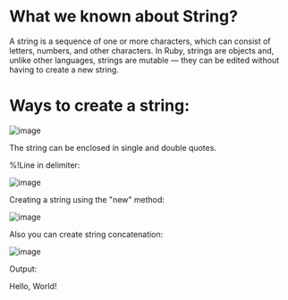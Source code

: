 # What we known about String?
          
A string is a sequence of one or more characters, which can consist of letters, numbers, and other characters. 
In Ruby, strings are objects and, unlike other languages, strings are mutable — they can be edited without having to create a new string.


# Ways to create a string:
![image](https://user-images.githubusercontent.com/70141250/126207746-bbed5361-d4ed-49cd-b4cf-560e50107a2f.png)



The string can be enclosed in single and double quotes.


%!Line in delimiter:

![image](https://user-images.githubusercontent.com/70141250/126208165-d6b49629-ee59-4795-9b15-2b86b838c66d.png)





Creating a string using the "new" method:

![image](https://user-images.githubusercontent.com/70141250/126208259-5dbf5321-2836-4b19-955a-16683f5af687.png)


Also you can create string concatenation:

![image](https://user-images.githubusercontent.com/70141250/126663293-10e34890-0818-4222-af5c-1a8d046a8de0.png)


Output:

Hello, World!

